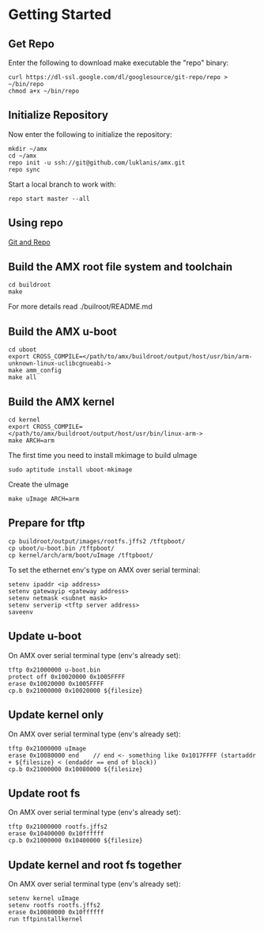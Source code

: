 Getting Started
===============

Get Repo
--------

Enter the following to download make executable the "repo" binary:

    curl https://dl-ssl.google.com/dl/googlesource/git-repo/repo > ~/bin/repo 
    chmod a+x ~/bin/repo


Initialize Repository
---------------------

Now enter the following to initialize the repository:

    mkdir ~/amx
    cd ~/amx 
    repo init -u ssh://git@github.com/luklanis/amx.git
    repo sync
    
Start a local branch to work with:

    repo start master --all


Using repo
----------

[Git and Repo](http://source.android.com/source/version-control.html)


Build the AMX root file system and toolchain
--------------------------------------------

    cd buildroot
    make

For more details read ./builroot/README.md


Build the AMX u-boot
--------------------

    cd uboot
    export CROSS_COMPILE=</path/to/amx/buildroot/output/host/usr/bin/arm-unknown-linux-uclibcgnueabi->
    make amm_config
    make all


Build the AMX kernel
--------------------

    cd kernel
    export CROSS_COMPILE=</path/to/amx/buildroot/output/host/usr/bin/linux-arm->
    make ARCH=arm

The first time you need to install mkimage to build uImage

    sudo aptitude install uboot-mkimage

Create the uImage

    make uImage ARCH=arm


Prepare for tftp
----------------

    cp buildroot/output/images/rootfs.jffs2 /tftpboot/
    cp uboot/u-boot.bin /tftpboot/
    cp kernel/arch/arm/boot/uImage /tftpboot/

To set the ethernet env's type on AMX over serial terminal:

    setenv ipaddr <ip address>
    setenv gatewayip <gateway address>
    setenv netmask <subnet mask>
    setenv serverip <tftp server address>
    saveenv


Update u-boot
-------------

On AMX over serial terminal type (env's already set):

    tftp 0x21000000 u-boot.bin
    protect off 0x10020000 0x1005FFFF
    erase 0x10020000 0x1005FFFF
    cp.b 0x21000000 0x10020000 ${filesize}


Update kernel only
------------------

On AMX over serial terminal type (env's already set):

    tftp 0x21000000 uImage
    erase 0x10080000 end    // end <- something like 0x1017FFFF (startaddr + ${filesize} < (endaddr == end of block))
    cp.b 0x21000000 0x10080000 ${filesize}


Update root fs
--------------

On AMX over serial terminal type (env's already set):

    tftp 0x21000000 rootfs.jffs2
    erase 0x10400000 0x10ffffff
    cp.b 0x21000000 0x10400000 ${filesize}


Update kernel and root fs together
----------------------------------

On AMX over serial terminal type (env's already set):

    setenv kernel uImage
    setenv rootfs rootfs.jffs2
    erase 0x10080000 0x10ffffff
    run tftpinstallkernel

